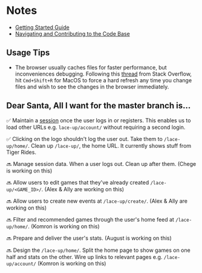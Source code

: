 # Notes

* [Getting Started Guide](https://github.com/dchege711/lace_up/blob/master/getting_started.md)
* [Navigating and Contributing to the Code Base](https://github.com/dchege711/lace_up/blob/master/navigating_the_code_base.md)

## Usage Tips

* The browser usually caches files for faster performance, but inconveniences debugging. Following this [thread](https://stackoverflow.com/questions/41144565/flask-does-not-see-change-in-js-file) from Stack Overflow, hit `Cmd+Shift+R` for MacOS to force a hard refresh any time you change files and wish to see the changes in the browser immediately.

## Dear Santa, All I want for the master branch is...

:white_check_mark: Maintain a [session](https://www.owasp.org/index.php/Session_Management_Cheat_Sheet) once the user logs in or registers. This enables us to load other URLs e.g. `lace-up/account/` without requiring a second login.

:white_check_mark: Clicking on the logo shouldn't log the user out. Take them to `/lace-up/home/`. Clean up `/lace-up/`, the home URL. It currently shows stuff from Tiger Rides.

:soon: Manage session data. When a user logs out. Clean up after them. (Chege is working on this)

:soon: Allow users to edit games that they've already created `/lace-up/<GAME_ID>/`. (Alex & Ally are working on this)

:soon: Allow users to create new events at `/lace-up/create/`. (Alex & Ally are working on this)

:soon: Filter and recommended games through the user's home feed at `/lace-up/home/`. (Komron is working on this)

:soon: Prepare and deliver the user's stats. (August is working on this)

:soon: Design the `/lace-up/home/`. Split the home page to show games on one half and stats on the other. Wire up links to relevant pages e.g. `/lace-up/account/` (Komron is working on this)
